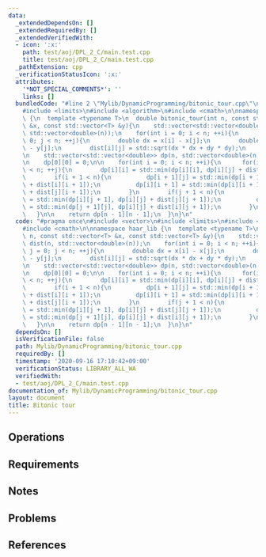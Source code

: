 ```yaml
---
data:
  _extendedDependsOn: []
  _extendedRequiredBy: []
  _extendedVerifiedWith:
  - icon: ':x:'
    path: test/aoj/DPL_2_C/main.test.cpp
    title: test/aoj/DPL_2_C/main.test.cpp
  _pathExtension: cpp
  _verificationStatusIcon: ':x:'
  attributes:
    '*NOT_SPECIAL_COMMENTS*': ''
    links: []
  bundledCode: "#line 2 \"Mylib/DynamicProgramming/bitonic_tour.cpp\"\n#include <vector>\n\
    #include <limits>\n#include <algorithm>\n#include <cmath>\n\nnamespace haar_lib\
    \ {\n  template <typename T>\n  double bitonic_tour(int n, const std::vector<T>\
    \ &x, const std::vector<T> &y){\n    std::vector<std::vector<double>> dist(n,\
    \ std::vector<double>(n));\n    for(int i = 0; i < n; ++i){\n      for(int j =\
    \ 0; j < n; ++j){\n        double dx = x[i] - x[j];\n        double dy = y[i]\
    \ - y[j];\n        dist[i][j] = std::sqrt(dx * dx + dy * dy);\n      }\n    }\n\
    \n    std::vector<std::vector<double>> dp(n, std::vector<double>(n, std::numeric_limits<double>::max()));\n\
    \n    dp[0][0] = 0;\n\n    for(int i = 0; i < n; ++i){\n      for(int j = 0; j\
    \ < n; ++j){\n        dp[i][i] = std::min(dp[i][i], dp[i][j] + dist[i][j]);\n\
    \        if(i + 1 < n){\n          dp[i + 1][j] = std::min(dp[i + 1][j], dp[i][j]\
    \ + dist[i][i + 1]);\n          dp[i][i + 1] = std::min(dp[i][i + 1], dp[i][j]\
    \ + dist[j][i + 1]);\n        }\n        if(j + 1 < n){\n          dp[i][j + 1]\
    \ = std::min(dp[i][j + 1], dp[i][j] + dist[j][j + 1]);\n          dp[j + 1][j]\
    \ = std::min(dp[j + 1][j], dp[i][j] + dist[i][j + 1]);\n        }\n      }\n \
    \   }\n\n    return dp[n - 1][n - 1];\n  }\n}\n"
  code: "#pragma once\n#include <vector>\n#include <limits>\n#include <algorithm>\n\
    #include <cmath>\n\nnamespace haar_lib {\n  template <typename T>\n  double bitonic_tour(int\
    \ n, const std::vector<T> &x, const std::vector<T> &y){\n    std::vector<std::vector<double>>\
    \ dist(n, std::vector<double>(n));\n    for(int i = 0; i < n; ++i){\n      for(int\
    \ j = 0; j < n; ++j){\n        double dx = x[i] - x[j];\n        double dy = y[i]\
    \ - y[j];\n        dist[i][j] = std::sqrt(dx * dx + dy * dy);\n      }\n    }\n\
    \n    std::vector<std::vector<double>> dp(n, std::vector<double>(n, std::numeric_limits<double>::max()));\n\
    \n    dp[0][0] = 0;\n\n    for(int i = 0; i < n; ++i){\n      for(int j = 0; j\
    \ < n; ++j){\n        dp[i][i] = std::min(dp[i][i], dp[i][j] + dist[i][j]);\n\
    \        if(i + 1 < n){\n          dp[i + 1][j] = std::min(dp[i + 1][j], dp[i][j]\
    \ + dist[i][i + 1]);\n          dp[i][i + 1] = std::min(dp[i][i + 1], dp[i][j]\
    \ + dist[j][i + 1]);\n        }\n        if(j + 1 < n){\n          dp[i][j + 1]\
    \ = std::min(dp[i][j + 1], dp[i][j] + dist[j][j + 1]);\n          dp[j + 1][j]\
    \ = std::min(dp[j + 1][j], dp[i][j] + dist[i][j + 1]);\n        }\n      }\n \
    \   }\n\n    return dp[n - 1][n - 1];\n  }\n}\n"
  dependsOn: []
  isVerificationFile: false
  path: Mylib/DynamicProgramming/bitonic_tour.cpp
  requiredBy: []
  timestamp: '2020-09-16 17:10:42+09:00'
  verificationStatus: LIBRARY_ALL_WA
  verifiedWith:
  - test/aoj/DPL_2_C/main.test.cpp
documentation_of: Mylib/DynamicProgramming/bitonic_tour.cpp
layout: document
title: Bitonic tour
---
```


## Operations

## Requirements

## Notes

## Problems

## References
